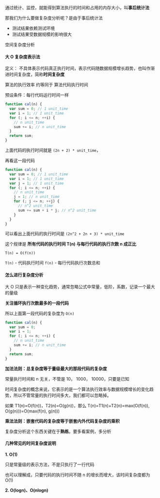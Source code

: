 通过统计、监控，就能得到算法执行的时间和占用的内存大小，叫**事后统计法**

那我们为什么要做复杂度分析呢？是由于事后统计法

- 测试结果依赖测试环境
- 测试结果受数据规模的影响很大

空间复杂度分析

#### 大 O 复杂度表示法

定义： 不具体表示代码真正执行时间，表示代码随数据规模增长趋势，也叫作渐进时间复杂度，简称**时间复杂度**

算法的执行效率 约等同于 算法代码执行时间

预设条件：每行代码运行时间一样

```javascript
function cal(n) {
  var sum = 0; // 1 unit_time
  var i = 1; // 1 unit_time
  for (; i <= n; ++i) {
    // n unit_time
    sum += i; // n unit_time
  }
  return sum;
}
```

上面代码的执行时间就是 `(2n + 2) * unit_time`，

再看这一段代码

```javascript
function cal(n) {
  var sum = 0; // 1 unit_time
  var i = 1; // 1 unit_time
  var j = 1; // 1 unit_time
  for (; i <= n; ++i) {
    // n unit_time
    j = 1; // n unit_time
    for (; j <= n; ++j) {
      // n^2 unit_time
      sum += sum + i * j; // n^2 unit_time
    }
  }
}
```

可以看出上面代码的执行时间是 `(2n^2 + 2n + 3) * unit_time`

这个规律是 **所有代码的执行时间 T(n) 与每行代码的执行次数 n 成正比**

`T(n) = O(f(n))`

`T(n)` - 代码执行时间
`f(n)` - 每行代码执行次数总和

#### 怎么进行复杂度分析

大 O 只是表示一种变化趋势，通常忽略公式中常量，低阶，系数，记录一个最大的量级

**关注循环执行次数最多的一段代码**

所以上面第一段代码的复杂度为 `O(n)`

```javascript
function cal(n) {
  var sum = 0;
  var i = 1;
  for (; i <= n; ++i) {
    // n unit_time
    sum += i; // n unit_time
  }
  return sum;
}
```

**加法法则：总复杂度等于量级最大的那段代码的复杂度**

常量执行时间和 n 无关，不管是 10， 1000， 10000，只要是已知

时间复杂度的概念来说，它表示的是一个算法执行效率与数据规模增长的变化趋势，所以不管常量的执行时间多大，我们都可以忽略掉。

如果 T1(n)=O(f(n))，T2(n)=O(g(n))，那么 T(n)=T1(n)+T2(n)=max(O(f(n)), O(g(n)))=O(max(f(n), g(n)))

**乘法法则：嵌套代码的复杂度等于嵌套内外代码复杂度的乘积**

复杂度分析这个东西关键在于**熟练**。要多看案例，多分析

#### 几种常见的时间复杂度说明

**1. O(1)**

只是常量级的表示方法，不是只执行了一行代码

也可以理解成，只要代码的执行时间不随 n 的增长而增大，该时间复杂度都为 O(1)

**2. O(logn)、O(nlogn)**
